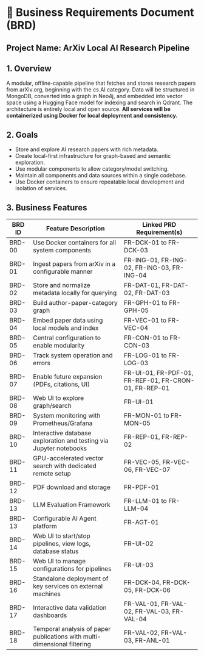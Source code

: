 # 📘 Business Requirements Document (BRD)

## Project Name: ArXiv Local AI Research Pipeline

## 1. Overview
A modular, offline-capable pipeline that fetches and stores research papers from arXiv.org, beginning with the cs.AI category. Data will be structured in MongoDB, converted into a graph in Neo4j, and embedded into vector space using a Hugging Face model for indexing and search in Qdrant. The architecture is entirely local and open source. **All services will be containerized using Docker for local deployment and consistency.**

## 2. Goals
- Store and explore AI research papers with rich metadata.
- Create local-first infrastructure for graph-based and semantic exploration.
- Use modular components to allow category/model switching.
- Maintain all components and data sources within a single codebase.
- Use Docker containers to ensure repeatable local development and isolation of services.

## 3. Business Features

| BRD ID     | Feature Description | Linked PRD Requirement(s) |
|------------|---------------------|----------------------------|
| BRD-00     | Use Docker containers for all system components | FR-DCK-01 to FR-DCK-03 |
| BRD-01     | Ingest papers from arXiv in a configurable manner | FR-ING-01, FR-ING-02, FR-ING-03, FR-ING-04 |
| BRD-02     | Store and normalize metadata locally for querying | FR-DAT-01, FR-DAT-02, FR-DAT-03 |
| BRD-03     | Build author-paper-category graph | FR-GPH-01 to FR-GPH-05 |
| BRD-04     | Embed paper data using local models and index | FR-VEC-01 to FR-VEC-04 |
| BRD-05     | Central configuration to enable modularity | FR-CON-01 to FR-CON-03 |
| BRD-06     | Track system operation and errors | FR-LOG-01 to FR-LOG-03 |
| BRD-07     | Enable future expansion (PDFs, citations, UI) | FR-UI-01, FR-PDF-01, FR-REF-01, FR-CRON-01, FR-REP-01 |
| BRD-08     | Web UI to explore graph/search | FR-UI-01 |
| BRD-09     | System monitoring with Prometheus/Grafana | FR-MON-01 to FR-MON-05 |
| BRD-10     | Interactive database exploration and testing via Jupyter notebooks | FR-REP-01, FR-REP-02 |
| BRD-11     | GPU-accelerated vector search with dedicated remote setup | FR-VEC-05, FR-VEC-06, FR-VEC-07 |
| BRD-12     | PDF download and storage | FR-PDF-01 |
| BRD-13     | LLM Evaluation Framework | FR-LLM-01 to FR-LLM-04 |
| BRD-13     | Configurable AI Agent platform | FR-AGT-01 |
| BRD-14     | Web UI to start/stop pipelines, view logs, database status | FR-UI-02 |
| BRD-15     | Web UI to manage configurations for pipelines | FR-UI-03 |
| BRD-16     | Standalone deployment of key services on external machines | FR-DCK-04, FR-DCK-05, FR-DCK-06 |
| BRD-17     | Interactive data validation dashboards | FR-VAL-01, FR-VAL-02, FR-VAL-03, FR-VAL-04 |
| BRD-18     | Temporal analysis of paper publications with multi-dimensional filtering | FR-VAL-02, FR-VAL-03, FR-ANL-01 |
